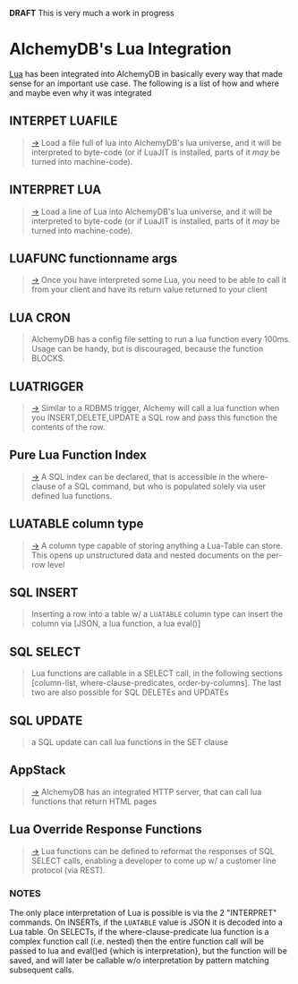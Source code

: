 **DRAFT** This is very much a work in progress

# AlchemyDB's Lua Integration #

[Lua](http://www.lua.org/about.html) has been integrated into AlchemyDB in basically every way that made sense for an important use case. The following is a list of how and where and maybe even why it was integrated

## INTERPET LUAFILE ##
> [->](http://code.google.com/p/alchemydatabase/wiki/CommandReference?ts=1330364119&updated=CommandReference#Adding_Lua_functions_at_run-time) Load a file full of lua into AlchemyDB's lua universe, and it will be interpreted to byte-code (or if LuaJIT is installed, parts of it _may_ be turned into machine-code).

## INTERPRET LUA ##
> [->](http://code.google.com/p/alchemydatabase/wiki/CommandReference?ts=1330364119&updated=CommandReference#Adding_Lua_functions_at_run-time) Load a line of Lua into AlchemyDB's lua universe, and it will be interpreted to byte-code (or if LuaJIT is installed, parts of it _may_ be turned into machine-code).

## LUAFUNC functionname args ##
> [->](http://code.google.com/p/alchemydatabase/wiki/CommandReference?ts=1330364119&updated=CommandReference#calling_Lua_functions_via_LUAFUNC) Once you have interpreted some Lua, you need to be able to call it from your client and have its return value returned to your client

## LUA CRON ##
> AlchemyDB has a config file setting to run a lua function every 100ms. Usage can be handy, but is discouraged, because the function BLOCKS.

## LUATRIGGER ##
> [->](http://code.google.com/p/alchemydatabase/wiki/CommandReference?ts=1330364119&updated=CommandReference#LUATRIGGER) Similar to a RDBMS trigger, Alchemy will call a lua function when you INSERT,DELETE,UPDATE a SQL row and pass this function the contents of the row.

## Pure Lua Function Index ##
> [->](http://code.google.com/p/alchemydatabase/wiki/CommandReference?ts=1330364119&updated=CommandReference#Pure_Lua_Function_Index) A SQL index can be declared, that is accessible in the where-clause of a SQL command, but who is populated solely via user defined lua functions.

## LUATABLE column type ##
> [->](http://code.google.com/p/alchemydatabase/wiki/LuaObject) A column type capable of storing anything a Lua-Table can store. This opens up unstructured data and nested documents on the per-row level

## SQL INSERT ##
> Inserting a row into a table w/ a `LUATABLE` column type can insert the column via [JSON, a lua function, a lua eval()]

## SQL SELECT ##
> Lua functions are callable in a SELECT call, in the following sections [column-list, where-clause-predicates, order-by-columns]. The last two are also possible for SQL DELETEs and UPDATEs

## SQL UPDATE ##
> a SQL update can call lua functions in the SET clause

## AppStack ##
> [->](http://code.google.com/p/alchemydatabase/wiki/AppStack) AlchemyDB has an integrated HTTP server, that can call lua functions that return HTML pages

## Lua Override Response Functions ##
> [->](http://code.google.com/p/alchemydatabase/wiki/RestAPI?ts=1330441177&updated=RestAPI#Lua_Override_Response_Functions) Lua functions can be defined to reformat the responses of SQL SELECT calls, enabling a developer to come up w/ a customer line protocol (via REST).


### NOTES ###
The only place interpretation of Lua is possible is via the 2 "INTERPRET" commands. On INSERTs, if the `LUATABLE` value is JSON it is decoded into a Lua table. On SELECTs, if the where-clause-predicate lua function is a complex function call (i.e. nested) then the entire function call will be passed to lua and eval()ed {which is interpretation}, but the function will be saved, and will later be callable w/o interpretation by pattern matching subsequent calls.